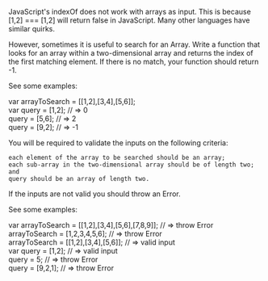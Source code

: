 JavaScript's indexOf does not work with arrays as input. This is because [1,2] === [1,2] will return false in JavaScript. Many other languages have similar quirks.

However, sometimes it is useful to search for an Array. Write a function that looks for an array within a two-dimensional array and returns the index of the first matching element. If there is no match, your function should return -1.

See some examples:<br>

var arrayToSearch = [[1,2],[3,4],[5,6]];<br>
var query = [1,2]; // => 0<br>
query = [5,6]; // => 2<br>
query = [9,2]; // => -1<br>

You will be required to validate the inputs on the following criteria:

    each element of the array to be searched should be an array;
    each sub-array in the two-dimensional array should be of length two; and
    query should be an array of length two.

If the inputs are not valid you should throw an Error.

See some examples:<br>

var arrayToSearch = [[1,2],[3,4],[5,6],[7,8,9]]; // => throw Error<br>
arrayToSearch = [1,2,3,4,5,6]; // => throw Error<br>
arrayToSearch = [[1,2],[3,4],[5,6]]; // => valid input<br>
var query = [1,2]; // => valid input<br>
query = 5; // => throw Error<br>
query = [9,2,1]; // => throw Error<br>
